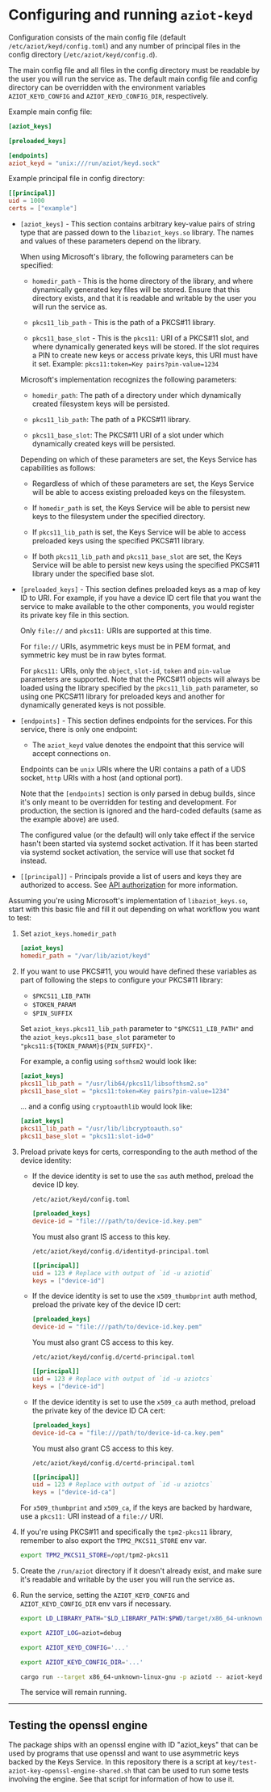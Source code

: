 # Configuring and running `aziot-keyd`

Configuration consists of the main config file (default `/etc/aziot/keyd/config.toml`) and any number of principal files in the config directory (`/etc/aziot/keyd/config.d`).

The main config file and all files in the config directory must be readable by the user you will run the service as. The default main config file and config directory can be overridden with the environment variables `AZIOT_KEYD_CONFIG` and `AZIOT_KEYD_CONFIG_DIR`, respectively.

Example main config file:
```toml
[aziot_keys]

[preloaded_keys]

[endpoints]
aziot_keyd = "unix:///run/aziot/keyd.sock"
```

Example principal file in config directory:
```toml
[[principal]]
uid = 1000
certs = ["example"]
```

- `[aziot_keys]` - This section contains arbitrary key-value pairs of string type that are passed down to the `libaziot_keys.so` library. The names and values of these parameters depend on the library.

    When using Microsoft's library, the following parameters can be specified:

    - `homedir_path` - This is the home directory of the library, and where dynamically generated key files will be stored. Ensure that this directory exists, and that it is readable and writable by the user you will run the service as.

    - `pkcs11_lib_path` - This is the path of a PKCS#11 library.

    - `pkcs11_base_slot` - This is the `pkcs11:` URI of a PKCS#11 slot, and where dynamically generated keys will be stored. If the slot requires a PIN to create new keys or access private keys, this URI must have it set. Example: `pkcs11:token=Key pairs?pin-value=1234`

    Microsoft's implementation recognizes the following parameters:

    - `homedir_path`: The path of a directory under which dynamically created filesystem keys will be persisted.

    - `pkcs11_lib_path`: The path of a PKCS#11 library.

    - `pkcs11_base_slot`: The PKCS#11 URI of a slot under which dynamically created keys will be persisted.

    Depending on which of these parameters are set, the Keys Service has capabilities as follows:

    - Regardless of which of these parameters are set, the Keys Service will be able to access existing preloaded keys on the filesystem.

    - If `homedir_path` is set, the Keys Service will be able to persist new keys to the filesystem under the specified directory.

    - If `pkcs11_lib_path` is set, the Keys Service will be able to access preloaded keys using the specified PKCS#11 library.

    - If both `pkcs11_lib_path` and `pkcs11_base_slot` are set, the Keys Service will be able to persist new keys using the specified PKCS#11 library under the specified base slot.

- `[preloaded_keys]` - This section defines preloaded keys as a map of key ID to URI. For example, if you have a device ID cert file that you want the service to make available to the other components, you would register its private key file in this section.

    Only `file://` and `pkcs11:` URIs are supported at this time.

    For `file://` URIs, asymmetric keys must be in PEM format, and symmetric key must be in raw bytes format.

    For `pkcs11:` URIs, only the `object`, `slot-id`, `token` and `pin-value` parameters are supported. Note that the PKCS#11 objects will always be loaded using the library specified by the `pkcs11_lib_path` parameter, so using one PKCS#11 library for preloaded keys and another for dynamically generated keys is not possible.

- `[endpoints]` - This section defines endpoints for the services. For this service, there is only one endpoint:

    - The `aziot_keyd` value denotes the endpoint that this service will accept connections on.

    Endpoints can be `unix` URIs where the URI contains a path of a UDS socket, `http` URIs with a host (and optional port).

    Note that the `[endpoints]` section is only parsed in debug builds, since it's only meant to be overridden for testing and development. For production, the section is ignored and the hard-coded defaults (same as the example above) are used.

    The configured value (or the default) will only take effect if the service hasn't been started via systemd socket activation. If it has been started via systemd socket activation, the service will use that socket fd instead.

- `[[principal]]` - Principals provide a list of users and keys they are authorized to access. See [API authorization](https://azure.github.io/iot-identity-service/keys-service.html#api-authentication) for more information.

Assuming you're using Microsoft's implementation of `libaziot_keys.so`, start with this basic file and fill it out depending on what workflow you want to test:

1. Set `aziot_keys.homedir_path`

    ```toml
    [aziot_keys]
    homedir_path = "/var/lib/aziot/keyd"
    ```

1. If you want to use PKCS#11, you would have defined these variables as part of following the steps to configure your PKCS#11 library:

    - `$PKCS11_LIB_PATH`
    - `$TOKEN_PARAM`
    - `$PIN_SUFFIX`

    Set `aziot_keys.pkcs11_lib_path` parameter to `"$PKCS11_LIB_PATH"` and the `aziot_keys.pkcs11_base_slot` parameter to `"pkcs11:${TOKEN_PARAM}${PIN_SUFFIX}"`.

    For example, a config using `softhsm2` would look like:

    ```toml
    [aziot_keys]
    pkcs11_lib_path = "/usr/lib64/pkcs11/libsofthsm2.so"
    pkcs11_base_slot = "pkcs11:token=Key pairs?pin-value=1234"
    ```

    ... and a config using `cryptoauthlib` would look like:

    ```toml
    [aziot_keys]
    pkcs11_lib_path = "/usr/lib/libcryptoauth.so"
    pkcs11_base_slot = "pkcs11:slot-id=0"
    ```

1. Preload private keys for certs, corresponding to the auth method of the device identity:

    - If the device identity is set to use the `sas` auth method, preload the device ID key.

        `/etc/aziot/keyd/config.toml`
        ```toml
        [preloaded_keys]
        device-id = "file:///path/to/device-id.key.pem"
        ```

        You must also grant IS access to this key.

        `/etc/aziot/keyd/config.d/identityd-principal.toml`
        ```toml
        [[principal]]
        uid = 123 # Replace with output of `id -u aziotid`
        keys = ["device-id"]
        ```

    - If the device identity is set to use the `x509_thumbprint` auth method, preload the private key of the device ID cert:

        ```toml
        [preloaded_keys]
        device-id = "file:///path/to/device-id.key.pem"
        ```

        You must also grant CS access to this key.

        `/etc/aziot/keyd/config.d/certd-principal.toml`
        ```toml
        [[principal]]
        uid = 123 # Replace with output of `id -u aziotcs`
        keys = ["device-id"]
        ```

    - If the device identity is set to use the `x509_ca` auth method, preload the private key of the device ID CA cert:

        ```toml
        [preloaded_keys]
        device-id-ca = "file:///path/to/device-id-ca.key.pem"
        ```

        You must also grant CS access to this key.

        `/etc/aziot/keyd/config.d/certd-principal.toml`
        ```toml
        [[principal]]
        uid = 123 # Replace with output of `id -u aziotcs`
        keys = ["device-id-ca"]
        ```

    For `x509_thumbprint` and `x509_ca`, if the keys are backed by hardware, use a `pkcs11:` URI instead of a `file://` URI.

1. If you're using PKCS#11 and specifically the `tpm2-pkcs11` library, remember to also export the `TPM2_PKCS11_STORE` env var.

    ```sh
    export TPM2_PKCS11_STORE=/opt/tpm2-pkcs11
    ```

1. Create the `/run/aziot` directory if it doesn't already exist, and make sure it's readable and writable by the user you will run the service as.

1. Run the service, setting the `AZIOT_KEYD_CONFIG` and `AZIOT_KEYD_CONFIG_DIR` env vars if necessary.

    ```sh
    export LD_LIBRARY_PATH="$LD_LIBRARY_PATH:$PWD/target/x86_64-unknown-linux-gnu/debug"

    export AZIOT_LOG=aziot=debug

    export AZIOT_KEYD_CONFIG='...'

    export AZIOT_KEYD_CONFIG_DIR='...'

    cargo run --target x86_64-unknown-linux-gnu -p aziotd -- aziot-keyd
    ```

    The service will remain running.


---


## Testing the openssl engine

The package ships with an openssl engine with ID "aziot_keys" that can be used by programs that use openssl and want to use asymmetric keys backed by the Keys Service. In this repository there is a script at `key/test-aziot-key-openssl-engine-shared.sh` that can be used to run some tests involving the engine. See that script for information of how to use it.
